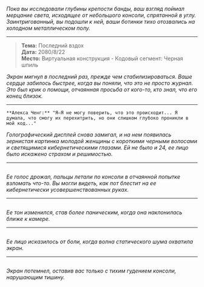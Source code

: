 _Пока вы исследовали глубины крепости банды, ваш взгляд поймал мерцание света, исходящее от небольшого консоли, спрятанной в углу. Заинтригованный, вы подошли к ней, ваши ботинки тихо отозвались на холодном металлическом полу._

---

> **Тема:** Последний вздох  
> **Дата:** 2080/8/22  
> **Место:** Виртуальная конструкция - Кодовый сегмент: Черная шпиль

_Экран мигнул в последний раз, прежде чем стабилизироваться. Ваше сердце забилось быстрее, когда вы поняли, что это не просто журнал. Это был крик о помощи, отчаянная просьба от кого-то, кто знал, что его конец близок._

---

```*Голос женщины, искаженный и дрожащий, эхом раздался сквозь статический шум.*
**Алекса Ченг:** "Я—Я не могу поверить, что это происходит... Я думала, что смогу их перехитрить, но они слишком глубоко проникли в мой код..."
```

_Голографический дисплей снова замигал, и на нем появилась зернистая картинка молодой женщины с короткими черными волосами и светящимися кибернетическими глазами. Ей не было и 24, ее лицо было искажено страхом и решимостью._

---

```**Алекса Ченг:** "Я trapped в collapsing виртуальной конструкции. Мой нейронный ожог разгорается — я едва могу удержаться на грани реальности. Стек не отвечает... Я думаю, они испортили основные файлы."

```

_Ее голос дрожал, пальцы летали по консоли в отчаянной попытке взломать что-то. Вы могли видеть, как пот блестит на ее кибернетически усовершенствованных руках._

---

```**Алекса Ченг:** "Они сказали, что это просто еще одна работа, но это... это другое. Они хотели, чтобы я взломала Защитную стену Пачинко, но я не знала, что это ловушка. Теперь они объединили виртуальные и физические слои — я застряла здесь, и другие тоже."

```

_Ее тон изменился, став более паническим, когда она наклонилась ближе к камере._

---

```**Алекса Ченг:** "Извините, если это не имеет смысла... Я даже не уверена, что могу доверять своему собственному разуму. Но если кто-то это читает... помогите им. Дети в стеках, они не просили об этом. Они просто пытаются выжить..."

```

_Ее лицо исказилось от боли, когда волна статического шума охватила экран._

---

```**Алекса Ченг:** "Я ухожу в темноту... Надеюсь, кто-то найдет это, прежде чем станет слишком поздно."

```

_Экран потемнел, оставив вас только с тихим гудением консоли, нарушающим тишину._
